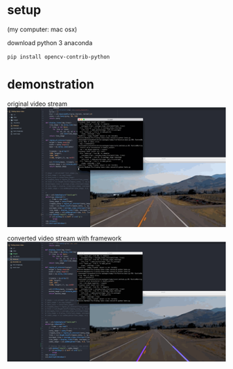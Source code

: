 
# setup
(my computer: mac osx)

download python 3 anaconda

`pip install opencv-contrib-python`

# demonstration

original video stream
![](images/video.gif)

converted video stream with framework
![](images/video2.gif)
